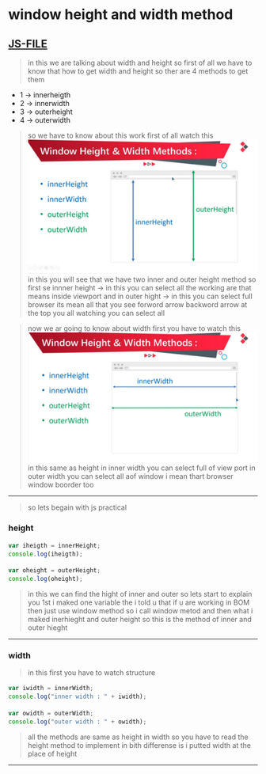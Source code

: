 # window height and width method 
## [JS-FILE](/js/85-window-height-and-width-method.js)

> in this we are talking about width and height so first of all we have to know that how to get width and height so ther are 4 methods to get them 
* 1 -> innerheigth 
* 2 -> innerwidth 
* 3 -> outerheight 
* 4 -> outerwidth

> so we have to know about this work first of all watch this 
![height](/images/Screenshot%20from%202023-03-22%2022-55-17.png)
> in this you will see that we have two inner and outer height method so first se innner height -> in this you can select all the working are that means inside viewport and in outer hight -> in this you can select full browser its mean all that you see forword arrow backword arrow at the top you all watching you can select all

> now we ar going to know about width first you have to watch this
![widht](/images/Screenshot%20from%202023-03-22%2022-55-52.png)
> in this same as height in inner width you can select full of view port in outer width you can select all aof window i mean thart browser window boorder too
---

> so lets begain with js practical

### height
```javascript
var iheigth = innerHeight;
console.log(iheigth);

var oheight = outerHeight;
console.log(oheight);
```
> in this we can find the hight of inner and outer so lets start to explain you 1st i maked one variable the i told u that if u are working in BOM then just use window method so i call window metod and then what i maked inerhieght and outer height so this is the method of inner and outer hieght
---

### width
> in this first you have to watch structure

```javascript
var iwidth = innerWidth;
console.log("inner width : " + iwidth);

var owidth = outerWidth;
console.log("outer width : " + owidth);
```
> all the methods are same as height in width so you have to read the height method to implement in bith differense is i putted width at the place of height
---